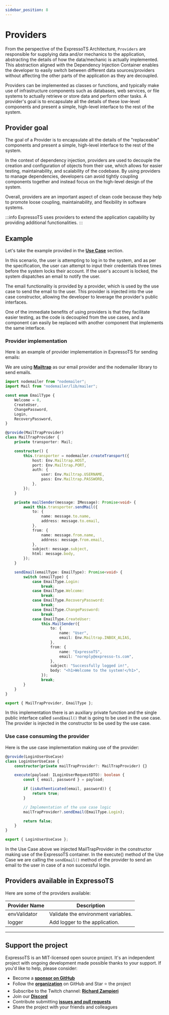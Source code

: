 ```yaml
---
sidebar_position: 8
---
```


# Providers

From the perspective of the ExpressoTS Architecture, `Providers` are responsible for supplying data and/or mechanics to the application, abstracting the details of how the data/mechanic is actually implemented. This abstraction aligned with the Dependency Injection Container enables the developer to easily switch between different data sources/providers without affecting the other parts of the application as they are decoupled.

Providers can be implemented as classes or functions, and typically make use of infrastructure components such as databases, web services, or file systems to actually retrieve or store data and perform other tasks. A provider's goal is to encapsulate all the details of these low-level components and present a simple, high-level interface to the rest of the system.

## Provider goal

The goal of a Provider is to encapsulate all the details of the "replaceable" components and present a simple, high-level interface to the rest of the system.

In the context of dependency injection, providers are used to decouple the creation and configuration of objects from their use, which allows for easier testing, maintainability, and scalability of the codebase. By using providers to manage dependencies, developers can avoid tightly coupling components together and instead focus on the high-level design of the system.

Overall, providers are an important aspect of clean code because they help to promote loose coupling, maintainability, and flexibility in software systems.

:::info
ExpressoTS uses providers to extend the application capability by providing additional functionalities.
:::

## Example

Let's take the example provided in the **[Use Case](usecase.md#example)** section.

In this scenario, the user is attempting to log in to the system, and as per the specification, the user can attempt to input their credentials three times before the system locks their account. If the user's account is locked, the system dispatches an email to notify the user.

The email functionality is provided by a provider, which is used by the use case to send the email to the user. This provider is injected into the use case constructor, allowing the developer to leverage the provider's public interfaces.

One of the immediate benefits of using providers is that they facilitate easier testing, as the code is decoupled from the use cases, and a component can easily be replaced with another component that implements the same interface.

### Provider implementation

Here is an example of provider implementation in ExpressoTS for sending emails:

We are using **[Mailtrap](https://mailtrap.io/)** as our email provider and the nodemailer library to send emails.

```typescript
import nodemailer from "nodemailer";
import Mail from "nodemailer/lib/mailer";

const enum EmailType {
    Welcome = 0,
    CreateUser,
    ChangePassword,
    Login,
    RecoveryPassword,
}

@provide(MailTrapProvider)
class MailTrapProvider {
    private transporter: Mail;

    constructor() {
        this.transporter = nodemailer.createTransport({
            host: Env.Mailtrap.HOST,
            port: Env.Mailtrap.PORT,
            auth: {
                user: Env.Mailtrap.USERNAME,
                pass: Env.Mailtrap.PASSWORD,
            },
        });
    }

    private mailSender(message: IMessage): Promise<void> {
        await this.transporter.sendMail({
            to: {
                name: message.to.name,
                address: message.to.email,
            },
            from: {
                name: message.from.name,
                address: message.from.email,
            },
            subject: message.subject,
            html: message.body,
        });
    }

    sendEmail(emailType: EmailType): Promise<void> {
        switch (emailType) {
            case EmailType.Login:
                break;
            case EmailType.Welcome:
                break;
            case EmailType.RecoveryPassword:
                break;
            case EmailType.ChangePassword:
                break;
            case EmailType.CreateUser:
                this.MailSender({
                    to: {
                        name: "User",
                        email: Env.Mailtrap.INBOX_ALIAS,
                    },
                    from: {
                        name: "ExpressoTS",
                        email: "noreply@expresso-ts.com",
                    },
                    subject: "Successfully logged in!",
                    body: "<h1>Welcome to the system!</h1>",
                });
                break;
        }
    }
}

export { MailTrapProvider, EmailType };
```

In this implementation there is an auxiliary private function and the single public interface called `sendEmail()` that is going to be used in the use case.
The provider is injected in the constructor to be used by the use case.

### Use case consuming the provider

Here is the use case implementation making use of the provider:

```typescript
@provide(LoginUserUseCase)
class LoginUserUseCase {
    constructor(private mailTrapProvider?: MailTrapProvider) {}

    execute(payload: ILoginUserRequestDTO): boolean {
        const { email, password } = payload;

        if (isAuthenticated(email, password)) {
            return true;
        }

        // Implementation of the use case logic
        mailTrapProvider?.sendEmail(EmailType.Login);

        return false;
    }
}

export { LoginUserUseCase };
```

In the Use Case above we injected MailTrapProvider in the constructor making use of the ExpressoTS container. In the execute() method of the Use Case we are calling the `sendEmail()` method of the provider to send an email to the user in case of a non successful login.

## Providers available in ExpressoTS

Here are some of the providers available:

| Provider Name | Description                         |
| ------------- | ----------------------------------- |
| envValidator  | Validate the environment variables. |
| logger        | Add logger to the application.      |

---

## Support the project

ExpressoTS is an MIT-licensed open source project. It's an independent project with ongoing development made possible thanks to your support. If you'd like to help, please consider:

-   Become a **[sponsor on GitHub](https://github.com/sponsors/expressots)**
-   Follow the **[organization](https://github.com/expressots)** on GitHub and Star ⭐ the project
-   Subscribe to the Twitch channel: **[Richard Zampieri](https://www.twitch.tv/richardzampieri)**
-   Join our **[Discord](https://discord.com/invite/PyPJfGK)**
-   Contribute submitting **[issues and pull requests](https://github.com/expressots/expressots/issues/new/choose)**
-   Share the project with your friends and colleagues
